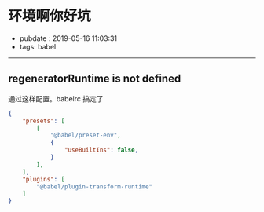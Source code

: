 # 环境啊你好坑

- pubdate : 2019-05-16 11:03:31
- tags: babel

---

## regeneratorRuntime is not defined

通过这样配置。babelrc 搞定了

```json
{
    "presets": [
        [
            "@babel/preset-env",
            {
                "useBuiltIns": false,
            }
        ],
    ],
    "plugins": [
        "@babel/plugin-transform-runtime"
    ]
}
```
